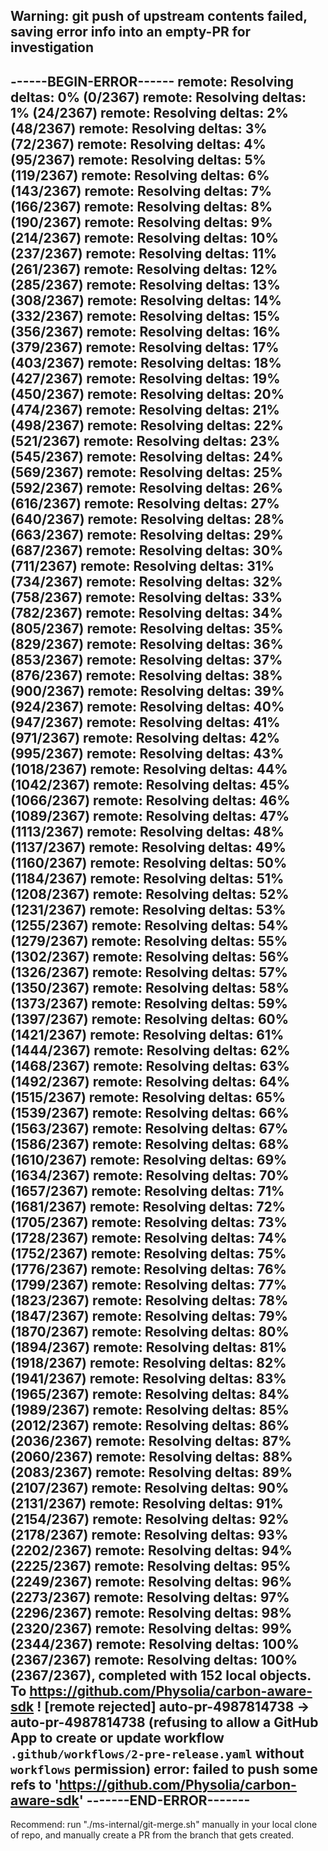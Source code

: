 Warning: git push of upstream contents failed, saving error info into an empty-PR for investigation
-----------------------
------BEGIN-ERROR------
remote: Resolving deltas: 0% (0/2367) remote: Resolving deltas: 1% (24/2367) remote: Resolving deltas: 2% (48/2367) remote: Resolving deltas: 3% (72/2367) remote: Resolving deltas: 4% (95/2367) remote: Resolving deltas: 5% (119/2367) remote: Resolving deltas: 6% (143/2367) remote: Resolving deltas: 7% (166/2367) remote: Resolving deltas: 8% (190/2367) remote: Resolving deltas: 9% (214/2367) remote: Resolving deltas: 10% (237/2367) remote: Resolving deltas: 11% (261/2367) remote: Resolving deltas: 12% (285/2367) remote: Resolving deltas: 13% (308/2367) remote: Resolving deltas: 14% (332/2367) remote: Resolving deltas: 15% (356/2367) remote: Resolving deltas: 16% (379/2367) remote: Resolving deltas: 17% (403/2367) remote: Resolving deltas: 18% (427/2367) remote: Resolving deltas: 19% (450/2367) remote: Resolving deltas: 20% (474/2367) remote: Resolving deltas: 21% (498/2367) remote: Resolving deltas: 22% (521/2367) remote: Resolving deltas: 23% (545/2367) remote: Resolving deltas: 24% (569/2367) remote: Resolving deltas: 25% (592/2367) remote: Resolving deltas: 26% (616/2367) remote: Resolving deltas: 27% (640/2367) remote: Resolving deltas: 28% (663/2367) remote: Resolving deltas: 29% (687/2367) remote: Resolving deltas: 30% (711/2367) remote: Resolving deltas: 31% (734/2367) remote: Resolving deltas: 32% (758/2367) remote: Resolving deltas: 33% (782/2367) remote: Resolving deltas: 34% (805/2367) remote: Resolving deltas: 35% (829/2367) remote: Resolving deltas: 36% (853/2367) remote: Resolving deltas: 37% (876/2367) remote: Resolving deltas: 38% (900/2367) remote: Resolving deltas: 39% (924/2367) remote: Resolving deltas: 40% (947/2367) remote: Resolving deltas: 41% (971/2367) remote: Resolving deltas: 42% (995/2367) remote: Resolving deltas: 43% (1018/2367) remote: Resolving deltas: 44% (1042/2367) remote: Resolving deltas: 45% (1066/2367) remote: Resolving deltas: 46% (1089/2367) remote: Resolving deltas: 47% (1113/2367) remote: Resolving deltas: 48% (1137/2367) remote: Resolving deltas: 49% (1160/2367) remote: Resolving deltas: 50% (1184/2367) remote: Resolving deltas: 51% (1208/2367) remote: Resolving deltas: 52% (1231/2367) remote: Resolving deltas: 53% (1255/2367) remote: Resolving deltas: 54% (1279/2367) remote: Resolving deltas: 55% (1302/2367) remote: Resolving deltas: 56% (1326/2367) remote: Resolving deltas: 57% (1350/2367) remote: Resolving deltas: 58% (1373/2367) remote: Resolving deltas: 59% (1397/2367) remote: Resolving deltas: 60% (1421/2367) remote: Resolving deltas: 61% (1444/2367) remote: Resolving deltas: 62% (1468/2367) remote: Resolving deltas: 63% (1492/2367) remote: Resolving deltas: 64% (1515/2367) remote: Resolving deltas: 65% (1539/2367) remote: Resolving deltas: 66% (1563/2367) remote: Resolving deltas: 67% (1586/2367) remote: Resolving deltas: 68% (1610/2367) remote: Resolving deltas: 69% (1634/2367) remote: Resolving deltas: 70% (1657/2367) remote: Resolving deltas: 71% (1681/2367) remote: Resolving deltas: 72% (1705/2367) remote: Resolving deltas: 73% (1728/2367) remote: Resolving deltas: 74% (1752/2367) remote: Resolving deltas: 75% (1776/2367) remote: Resolving deltas: 76% (1799/2367) remote: Resolving deltas: 77% (1823/2367) remote: Resolving deltas: 78% (1847/2367) remote: Resolving deltas: 79% (1870/2367) remote: Resolving deltas: 80% (1894/2367) remote: Resolving deltas: 81% (1918/2367) remote: Resolving deltas: 82% (1941/2367) remote: Resolving deltas: 83% (1965/2367) remote: Resolving deltas: 84% (1989/2367) remote: Resolving deltas: 85% (2012/2367) remote: Resolving deltas: 86% (2036/2367) remote: Resolving deltas: 87% (2060/2367) remote: Resolving deltas: 88% (2083/2367) remote: Resolving deltas: 89% (2107/2367) remote: Resolving deltas: 90% (2131/2367) remote: Resolving deltas: 91% (2154/2367) remote: Resolving deltas: 92% (2178/2367) remote: Resolving deltas: 93% (2202/2367) remote: Resolving deltas: 94% (2225/2367) remote: Resolving deltas: 95% (2249/2367) remote: Resolving deltas: 96% (2273/2367) remote: Resolving deltas: 97% (2296/2367) remote: Resolving deltas: 98% (2320/2367) remote: Resolving deltas: 99% (2344/2367) remote: Resolving deltas: 100% (2367/2367) remote: Resolving deltas: 100% (2367/2367), completed with 152 local objects. To https://github.com/Physolia/carbon-aware-sdk ! [remote rejected] auto-pr-4987814738 -> auto-pr-4987814738 (refusing to allow a GitHub App to create or update workflow `.github/workflows/2-pre-release.yaml` without `workflows` permission) error: failed to push some refs to 'https://github.com/Physolia/carbon-aware-sdk'
-------END-ERROR-------
-----------------------
Recommend: run "./ms-internal/git-merge.sh" manually in your local clone of repo, and manually create a PR from the branch that gets created.
